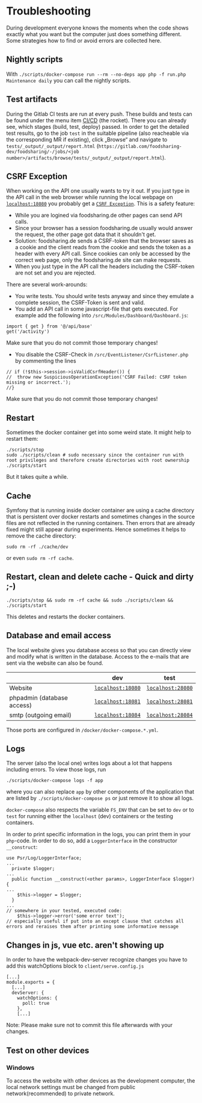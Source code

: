 # Troubleshooting

During development everyone knows the moments when the code shows exactly what you want but the computer just does something different.
Some strategies how to find or avoid errors are collected here.

## Nightly scripts
With ```./scripts/docker-compose run --rm --no-deps app php -f run.php Maintenance daily``` you can call the nightly scripts.

## Test artifacts

During the Gitlab CI tests are run at every push.
These builds and tests can be found under the menu item [CI/CD](https://gitlab.com/foodsharing-dev/foodsharing/pipelines) (the rocket).
There you can already see, which stages (build, test, deploy) passed.
In order to get the detailed test results, go to the job `test` in the suitable pipeline (also reacheable via the corresponding MR if existing), click „Browse“ and navigate to `tests/_output/_output/report.html` (`https://gitlab.com/foodsharing-dev/foodsharing/-/jobs/<job number>/artifacts/browse/tests/_output/_output/report.html`).

## CSRF Exception

When working on the API one usually wants to try it out.
If you just type in the API call in the web browser while running the local webpage on [`localhost:18080`](./backend/database/seed-overview) you probably get a [`CSRF Exception`](https://de.wikipedia.org/wiki/Cross-Site-Request-Forgery).
This is a safety feature:
- While you are logined via foodsharing.de other pages can send API calls.
- Since your browser has a session foodsharing.de usually would answer the request, the other page got data that it shouldn't get.
- Solution: foodsharing.de sends a CSRF-token that the browser saves as a cookie and the client reads from the cookie and sends the token as a header with every API call. Since cookies can only be accessed by the correct web page, only the foodsharing.de site can make requests.
- When you just type in the API call the headers including the CSRF-token are not set and you are rejected.

There are several work-arounds:
- You write tests. You should write tests anyway and since they emulate a complete session, the CSRF-Token is sent and valid.
- You add an API call in some javascript-file that gets executed. For example add the following into `/src/Modules/Dashboard/Dashboard.js`:
```
import { get } from '@/api/base'
get('/activity')
```
Make sure that you do not commit those temporary changes!
- You disable the CSRF-Check in `/src/EventListener/CsrfListener.php` by commenting the lines
```
// if (!$this->session->isValidCsrfHeader()) {
//  throw new SuspiciousOperationException('CSRF Failed: CSRF token missing or incorrect.');
//}
```
Make sure that you do not commit those temporary changes!

## Restart

Sometimes the docker container get into some weird state. It might help to restart them:
```
./scripts/stop
sudo ./scripts/clean # sudo necessary since the container run with root privileges and therefore create directories with root ownership
./scripts/start
```
But it takes quite a while.

## Cache

Symfony that is running inside docker container are using a cache directory that is persistent over docker restarts and sometimes changes in the source files are not reflected in the running containers.
Then errors that are already fixed might still appear during experiments.
Hence sometimes it helps to remove the cache directory:
```
sudo rm -rf ./cache/dev
```
or even `sudo rm -rf cache`.

## Restart, clean and delete cache - Quick and dirty ;-)

 `./scripts/stop && sudo rm -rf cache && sudo ./scripts/clean && ./scripts/start` 

This deletes and restarts the docker containers.

## Database and email access

The local website gives you database access so that you can directly view and modify what is written in the database.
Access to the e-mails that are sent via the website can also be found.

| | dev | test |
--- | --- | --- |
Website | [`localhost:18080`](localhost:18080) | [`localhost:28080`](localhost:28080) | 
phpadmin (database access) | [`localhost:18081`](localhost:18081) | [`localhost:28081`](localhost:22081) |
smtp (outgoing email) | [`localhost:18084`](localhost:18084) | [`localhost:28084`](localhost:28084)

Those ports are configured in `/docker/docker-compose.*.yml`.

## Logs

The server (also the local one) writes logs about a lot that happens including errors. To view those logs, run
```
./scripts/docker-compose logs -f app
```
where you can also replace `app` by other components of the application that are listed by `./scripts/docker-compose ps` or just remove it to show all logs.

`docker-compose` also respects the variable `FS_ENV` that can be set to `dev` or to `test` for running either the `localhost` (dev) containers or the testing containers.

In order to print specific information in the logs, you can print them in your `php`-code.
In order to do so, add a `LoggerInterface` in the constructor `__construct`:
```
use Psr/Log/LoggerInterface;
...
  private $logger;
...
  public function __construct(<other params>, LoggerInterface $logger) {
...
    $this->logger = $logger;
  }
...
// somewhere in your tested, executed code:
    $this->logger->error('some error text');
// especially useful if put into an except clause that catches all errors and reraises them after printing some informative message
```

## Changes in js, vue etc. aren't showing up

In order to have the webpack-dev-server recognize changes you have to add this watchOptions block to ```client/serve.config.js```
```
[...]
module.exports = {
  [...]
  devServer: {
    watchOptions: {
      poll: true
    },
    [...]
```

Note: Please make sure not to commit this file afterwards with your changes.

## Test on other devices

### Windows

To access the website with other devices as the development computer, the local network settings must be changed from public network(recommended) to private network.

